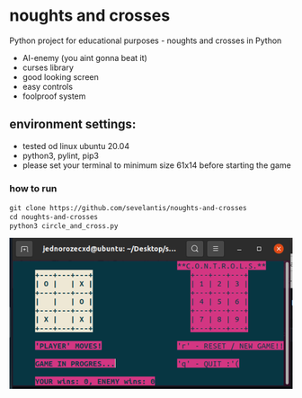 # noughts and crosses
Python project for educational purposes - noughts and crosses in Python
 - AI-enemy (you aint gonna beat it)
 - curses library
 - good looking screen
 - easy controls
 - foolproof system

## environment settings:
 - tested od linux ubuntu 20.04
 - python3, pylint, pip3
 - please set your terminal to minimum size 61x14 before starting the game
 
### how to run
```
git clone https://github.com/sevelantis/noughts-and-crosses
cd noughts-and-crosses
python3 circle_and_cross.py
```

![Alt text](/readme-files/board-screen.png?raw=true "gameplay screenshop")

